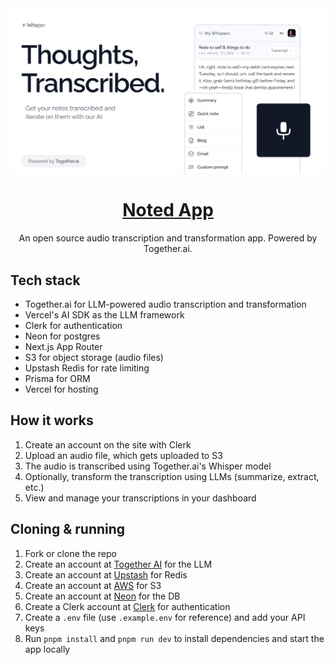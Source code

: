 <a href="https://github.com/nutlope/whisper-app">
<img alt="Noted App" src="./public/og.jpg">
<h1 align="center">Noted App</h1>
</a>

<p align="center">
  An open source audio transcription and transformation app. Powered by Together.ai.
</p>

## Tech stack

- Together.ai for LLM-powered audio transcription and transformation
- Vercel's AI SDK as the LLM framework
- Clerk for authentication
- Neon for postgres
- Next.js App Router
- S3 for object storage (audio files)
- Upstash Redis for rate limiting
- Prisma for ORM
- Vercel for hosting

## How it works

1. Create an account on the site with Clerk
2. Upload an audio file, which gets uploaded to S3
3. The audio is transcribed using Together.ai's Whisper model
4. Optionally, transform the transcription using LLMs (summarize, extract, etc.)
5. View and manage your transcriptions in your dashboard

## Cloning & running

1. Fork or clone the repo
2. Create an account at [Together AI](https://togetherai.link) for the LLM
3. Create an account at [Upstash](https://upstash.com/) for Redis
4. Create an account at [AWS](https://aws.amazon.com/) for S3
5. Create an account at [Neon](https://neon.com/) for the DB
6. Create a Clerk account at [Clerk](https://clerk.com/) for authentication
7. Create a `.env` file (use `.example.env` for reference) and add your API keys
8. Run `pnpm install` and `pnpm run dev` to install dependencies and start the app locally
